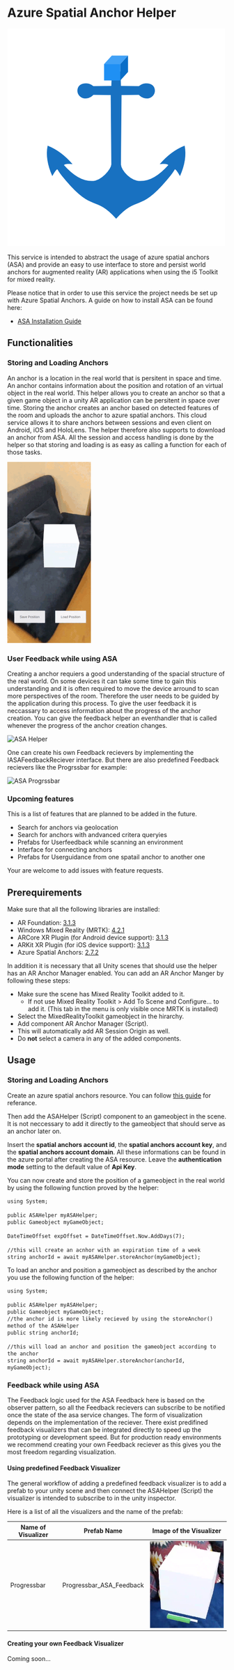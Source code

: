# Azure Spatial Anchor Helper

![ASA Helper](resources/Logo.png)

This service is intended to abstract the usage of azure spatial anchors (ASA) and provide an easy to use interface to store and persist world anchors for augmented reality (AR) applications when using the i5 Toolkit for mixed reality.

Please notice that in order to use this service the project needs be set up with Azure Spatial Anchors. A guide on how to install ASA can be found here: 

- [ASA Installation Guide](https://docs.microsoft.com/en-us/azure/spatial-anchors/how-tos/setup-unity-project?tabs=unity-package-web-ui)

## Functionalities

### Storing and Loading Anchors

An anchor is a location in the real world that is persitent in space and time. An anchor contains information about the position and rotation of an virtual object in the real world. This helper allows you to create an anchor so that a given game object in a unity AR application can be persitent in space over time. Storing the anchor creates an anchor based on detected features of the room and uploads the anchor to azure spatial anchors. This cloud service allows it to share anchors between sessions and even client on Android, iOS and HoloLens. The helper therefore also supports to download an anchor from ASA. All the session and access handling is done by the helper so that storing and loading is as easy as calling a function for each of those tasks.

![ASA Helper](resources/ASAHelper.gif)

### User Feedback while using ASA

Creating a anchor requiers a good understanding of the spacial structure of the real world. On some devices it can take some time to gain this understanding and it is often required to move the device arround to scan more perspectives of the room. Therefore the user needs to be guided by the application during this process. To give the user feedback it is neccassary to access information about the progress of the anchor creation. You can give the feedback helper an eventhandler that is called whenever the progress of the anchor creation changes.

![ASA Helper](resources/ASAFeedback.gif)

One can create his own Feedback recievers by implementing the IASAFeedbackReciever interface. But there are also predefined Feedback recievers like the Progrssbar for example:

![ASA Progrssbar](resources/ASA_Feedback_Progressbar.gif)

### Upcoming features

This is a list of features that are planned to be added in the future.

- Search for anchors via geolocation
- Search for anchors with andvanced critera queryies
- Prefabs for Userfeedback while scanning an environment
- Interface for connecting anchors
- Prefabs for Userguidance from one spatail anchor to another one

Your are welcome to add issues with feature requests.

## Prerequirements

Make sure that all the following libraries are installed:

- AR Foundation: [3.1.3](https://docs.unity3d.com/Packages/com.unity.xr.arfoundation@3.1/manual/index.html)
- Windows Mixed Reality (MRTK): [4.2.1](https://docs.unity3d.com/Packages/com.unity.xr.windowsmr.metro@4.2/manual/index.html)
- ARCore XR Plugin (for Android device support): [3.1.3](https://docs.unity3d.com/Packages/com.unity.xr.arcore@3.1/manual/index.html)
- ARKit XR Plugin (for iOS device support): [3.1.3](https://docs.unity3d.com/Packages/com.unity.xr.arkit@3.1/manual/index.html)
- Azure Spatial Anchors: [2.7.2](https://docs.microsoft.com/de-de/azure/spatial-anchors/how-tos/setup-unity-project)

In addition it is necessary that all Unity scenes that should use the helper has an AR Anchor Manager enabled.
You can add an AR Anchor Manger by following these steps:

- Make sure the scene has Mixed Reality Toolkit added to it.
    - If not use Mixed Reality Toolkit > Add To Scene and Configure... to add it. (This tab in the menu is only visible once MRTK is installed)
- Select the MixedRealityToolkit gameobject in the hirarchy.
- Add component AR Anchor Manager (Script).
- This will automatically add AR Session Origin as well.
- Do **not** select a camera in any of the added components.

## Usage

### Storing and Loading Anchors

Create an azure spatial anchors resource. You can follow [this guide](https://docs.microsoft.com/de-de/azure/spatial-anchors/quickstarts/get-started-unity-hololens?tabs=azure-portal#create-a-spatial-anchors-resource) for referance.

Then add the ASAHelper (Script) component to an gameobject in the scene. It is not neccessary to add it directly to the gameobject that should serve as an anchor later on.

Insert the **spatial anchors account id**, the **spatial anchors account key**, and the **spatial anchors account domain**. All these informations can be found in the azure portal after creating the ASA resource. Leave the **authentication mode** setting to the default value of **Api Key**.

You can now create and store the position of a gameobject in the real world by using the following function proved by the helper:

    using System;

    public ASAHelper myASAHelper;
    public Gameobject myGameObject;

    DateTimeOffset expOffset = DateTimeOffset.Now.AddDays(7);

    //this will create an acnhor with an expiration time of a week
    string anchorId = await myASAHelper.storeAnchor(myGameObject);

To load an anchor and position a gameobject as described by the anchor you use the following function of the helper:

    using System;

    public ASAHelper myASAHelper;
    public Gameobject myGameObject;
    //the anchor id is more likely recieved by using the storeAnchor() method of the ASAHelper
    public string anchorId;

    //this will load an anchor and position the gameobject according to the anchor
    string anchorId = await myASAHelper.storeAnchor(anchorId, myGameObject);

### Feedback while using ASA

The Feedback logic used for the ASA Feedback here is based on the observer pattern, so all the Feedback recievers can subscribe to be notified once the state of the asa service changes. The form of visualization depends on the implementation of the reciever. There exist predifined feedback visualizers that can be integrated directly to speed up the prototyping or development speed. But for production ready environments we recommend creating your own Feedback reciever as this gives you the most freedom regarding visualization.

#### Using predefined Feedback Visualizer

The general workflow of adding a predefined feedback visualizer is to add a prefab to your unity scene and then connect the ASAHelper (Script) the visualizer is intended to subscribe to in the unity inspector.

Here is a list of all the visualizers and the name of the prefab:

Name of Visualizer | Prefab Name               | Image of the Visualizer
------------------ | --------------------------| -----------------------
Progressbar        | Progressbar_ASA_Feedback  | ![ASA Progrssbar](resources/ASA_Feedback_Progressbar_img.png)

#### Creating your own Feedback Visualizer

Coming soon...